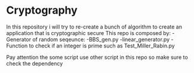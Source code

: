 # Cryptography
In this repository i will try to re-create a bunch of algorithm to create an application that is cryptographic secure
This repo is composed by:
    -Generator of random seqeunce:
        -BBS_gen.py
        -linear_generator.py
    -Function to check if an integer is prime such as Test_Miller_Rabin.py

Pay attention the some script use other script in this repo so make sure to check the dependency

